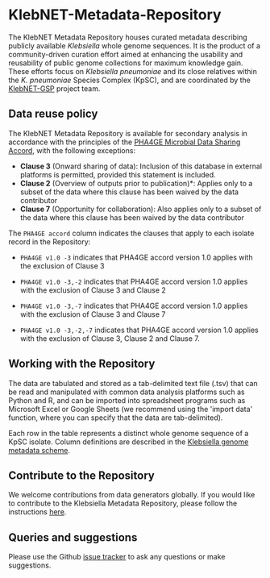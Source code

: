 # KlebNET-Metadata-Repository

The KlebNET Metadata Repository houses curated metadata describing publicly available _Klebsiella_ whole genome sequences. It is the product of a community-driven curation effort aimed at enhancing the usability and reusability of public genome collections for maximum knowledge gain. These efforts focus on _Klebsiella pneumoniae_ and its close relatives within the _K. pneumoniae_ Species Complex (KpSC), and are coordinated by the [KlebNET-GSP](https://klebnet.org/) project team.

## Data reuse policy

The KlebNET Metadata Repository is available for secondary analysis in accordance with the principles of the [PHA4GE Microbial Data Sharing Accord](https://pha4ge.org/wp-content/uploads/2024/03/PHA4GE_Microbial_Data_Sharing_Accord_v1.0.pdf), with the following exceptions:

-	**Clause 3** (Onward sharing of data): Inclusion of this database in external platforms is permitted, provided this statement is included.
- **Clause 2** (Overview of outputs prior to publication)*: Applies only to a subset of the data where this clause has been waived by the data contributor
- **Clause 7** (Opportunity for collaboration): Also applies only to a subset of the data where this clause has been waived by the data contributor


The `PHA4GE accord` column indicates the clauses that apply to each isolate record in the Repository:

- `PHA4GE v1.0 -3` indicates that PHA4GE accord version 1.0 applies with the exclusion of Clause 3

- `PHA4GE v1.0 -3,-2` indicates that PHA4GE accord version 1.0 applies with the exclusion of Clause 3 and Clause 2

- `PHA4GE v1.0 -3,-7` indicates that PHA4GE accord version 1.0 applies with the exclusion of Clause 3 and Clause 7

- `PHA4GE v1.0 -3,-2,-7` indicates that PHA4GE accord version 1.0 applies with the exclusion of Clause 3, Clause 2 and Clause 7.

## Working with the Repository

The data are tabulated and stored as a tab-delimited text file (.tsv) that can be read and manipulated with common data analysis platforms such as Python and R, and can be imported into spreadsheet programs such as Microsoft Excel or Google Sheets (we recommend using the 'import data' function, where you can specify that the data are tab-delimited). 

Each row in the table represents a distinct whole genome sequence of a KpSC isolate. Column definitions are described in the [Klebsiella genome metadata scheme](https://github.com/klebgenomics/Klebsiella-genome-metadata).

## Contribute to the Repository

We welcome contributions from data generators globally. If you would like to contribute to the Klebsiella Metadata Repository, please follow the instructions [here](https://github.com/klebgenomics/Klebsiella-genome-metadata/blob/main/README.md#data-submission).

## Queries and suggestions

Please use the Github [issue tracker](https://github.com/klebgenomics/KlebNET-Metadata-Repository-Database/issues) to ask any questions or make suggestions.
